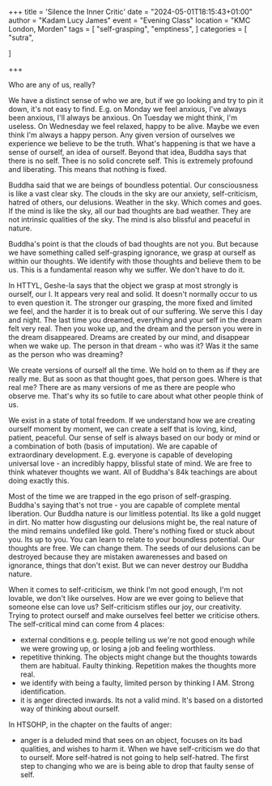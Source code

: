 +++
title = 'Silence the Inner Critic'
date = "2024-05-01T18:15:43+01:00"
author = "Kadam Lucy James"
event = "Evening Class"
location = "KMC London, Morden"
tags = [
    "self-grasping",
    "emptiness",
]
categories = [
    "sutra",
 
]

+++

Who are any of us, really?

We have a distinct sense of who we are, but if we go looking and try to pin it down, it's not easy to find. E.g. on Monday we feel anxious, I've always been anxious, I'll always be anxious. On Tuesday we might think, I'm useless. On Wednesday we feel relaxed, happy to be alive. Maybe we even think I'm always a happy person. Any given version of ourselves we experience we believe to be the truth. What's happening is that we have a sense of ourself, an idea of ourself. Beyond that idea, Buddha says that there is no self. Thee is no solid concrete self. This is extremely profound and liberating. This means that nothing is fixed. 

Buddha said that we are beings of boundless potential. Our consciousness is like a vast clear sky. The clouds in the sky are our anxiety, self-criticism, hatred of others, our delusions. Weather in the sky. Which comes and goes. If the mind is like the sky, all our bad thoughts are bad weather. They are not intrinsic qualities of the sky. The mind is also blissful and peaceful in nature.

Buddha's point is that the clouds of bad thoughts are not you. But because we have something called self-grasping ignorance, we grasp at ourself as within our thoughts. We identify with those thoughts and believe them to be us. This is a fundamental reason why we suffer.
We don't have to do it. 

In HTTYL, Geshe-la says that the object we grasp at most strongly is ourself, our I. It appears very real and solid. It doesn't normally occur to us to even question it. The stronger our grasping, the more fixed and limited we feel, and the harder it is to break out of our suffering. We serve this I day and night. 
The last time you dreamed, everything and your self in the dream felt very real. Then you woke up, and the dream and the person you were in the dream disappeared. Dreams are created by our mind, and disappear when we wake up. The person in that dream - who was it? Was it the same as the person who was dreaming?

We create versions of ourself all the time. We hold on to them as if they are really me. But as soon as that thought goes, that person goes. 
Where is that real me? There are as many versions of me as there are people who observe me. That's why its so futile to care about what other people think of us. 

We exist in a state of total freedom. If we understand how we are creating ourself moment by moment, we can create a self that is loving, kind, patient, peaceful. Our sense of self is always based on our body or mind or a combination of both (basis of imputation). 
We are capable of extraordinary development. E.g. everyone is capable of developing universal love - an incredibly happy, blissful state of mind. We are free to think whatever thoughts we want. All of Buddha's 84k teachings are about doing exactly this.

Most of the time we are trapped in the ego prison of self-grasping. Buddha's saying that's not true - you are capable of complete mental liberation.
Our Buddha nature is our limitless potential. Its like a gold nugget in dirt. No matter how disgusting our delusions might be, the real nature of the mind remains undefiled like gold. There's nothing fixed or stuck about you. Its up to you. You can learn to relate to your boundless potential. Our thoughts are free. We can change them. The seeds of our delusions can be destroyed because they are mistaken awarenesses and based on ignorance, things that don't exist. But we can never destroy our Buddha nature.

When it comes to self-criticism, we think I'm not good enough, I'm not lovable, we don't like ourselves. How are we ever going to believe that someone else can love us? Self-criticism stifles our joy, our creativity. Trying to protect ourself and make ourselves feel better we criticise others. The self-critical mind can come from 4 places:
- external conditions e.g. people telling us we're not good enough while we were growing up, or losing a job and feeling worthless.
- repetitive thinking. The objects might change but the thoughts towards them are habitual. Faulty thinking. Repetition makes the thoughts more real.
- we identify with being a faulty, limited person by thinking I AM. Strong identification.
- it is anger directed inwards. Its not a valid mind. It's based on a distorted way of thinking about ourself.

In HTSOHP, in the chapter on the faults of anger: 
- anger is a deluded mind that sees on an object, focuses on its bad qualities, and wishes to harm it. 
When we have self-criticism we do that to ourself. More self-hatred is not going to help self-hatred.
The first step to changing who we are is being able to drop that faulty sense of self.